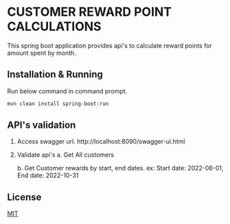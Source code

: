 # CUSTOMER REWARD POINT CALCULATIONS

This spring boot application provides api's to calculate reward points for amount spent by month.

## Installation & Running

Run below command in command prompt.


```bash
mvn clean install spring-boot:run
```

## API's validation

1. Access swagger url.
	http://localhost:8090/swagger-ui.html
	
2. Validate api's
	a. Get All customers
	
	b. Get Customer rewards by start, end dates.
		ex: Start date: 2022-08-01, End date: 2022-10-31


## License

[MIT](https://choosealicense.com/licenses/mit/)
